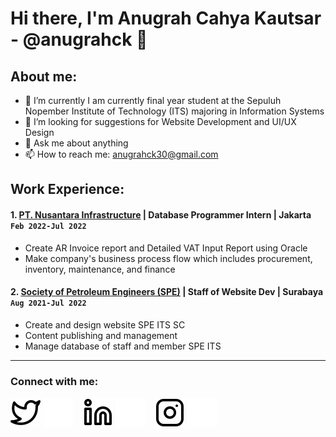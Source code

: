 # Hi there, I'm Anugrah Cahya Kautsar - @anugrahck 👋
## About me:
- 🌱 I’m currently I am currently final year student at the Sepuluh Nopember Institute of Technology (ITS) majoring in Information Systems
- 🤔 I’m looking for suggestions for Website Development and UI/UX Design
- 💬 Ask me about anything
- 📫 How to reach me: anugrahck30@gmail.com


## Work Experience:
#### 1. [PT. Nusantara Infrastructure](https://nusantarainfrastructure.com/) | Database Programmer Intern | Jakarta `Feb 2022-Jul 2022`
   - Create AR Invoice report and Detailed VAT Input Report using Oracle
   - Make company's business process flow which includes procurement, inventory, maintenance, and finance

#### 2. [Society of Petroleum Engineers (SPE)](https://speitssc.org/) | Staff of Website Dev | Surabaya `Aug 2021-Jul 2022`
   - Create and design website SPE ITS SC
   - Content publishing and management
   - Manage database of staff and member SPE ITS 

---

### Connect with me:

[![website](./img/twitter-light.svg)](https://twitter.com/anugrahck#gh-light-mode-only)
[![website](./img/twitter-dark.svg)](https://twitter.com/anugrahck#gh-dark-mode-only)
&nbsp;&nbsp;
[![website](./img/linkedin-light.svg)](https://www.linkedin.com/in/anugrahck/#gh-light-mode-only)
[![website](./img/linkedin-dark.svg)](https://www.linkedin.com/in/anugrahck/#gh-dark-mode-only)
&nbsp;&nbsp;
[![website](./img/instagram-light.svg)](https://www.instagram.com/anugrahck/#gh-light-mode-only)
[![website](./img/instagram-dark.svg)](https://www.instagram.com/anugrahck/#gh-dark-mode-only)
